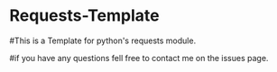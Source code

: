# Requests-Template

#This is a Template for python's requests module.

#if you have any questions fell free to contact me on the issues page.
